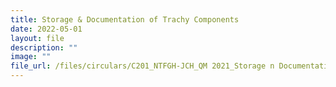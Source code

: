 ```yaml
---
title: Storage & Documentation of Trachy Components
date: 2022-05-01
layout: file
description: ""
image: ""
file_url: /files/circulars/C201_NTFGH-JCH_QM 2021_Storage n Documentation of Trachy Components.pdf
---
```

